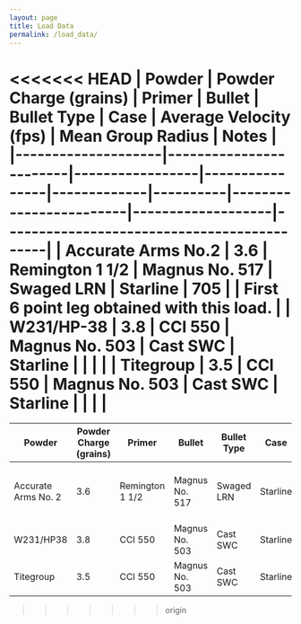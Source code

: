 ```yaml
---
layout: page
title: Load Data
permalink: /load_data/
---
```


<<<<<<< HEAD
| Powder             | Powder Charge (grains) | Primer          | Bullet         | Bullet Type | Case     | Average Velocity (fps) | Mean Group Radius | Notes                                      |
|--------------------|------------------------|-----------------|----------------|-------------|----------|------------------------|-------------------|--------------------------------------------|
| Accurate Arms No.2 | 3.6                    | Remington 1 1/2 | Magnus No. 517 | Swaged LRN  | Starline |           705          |                   | First 6 point leg obtained with this load. |
| W231/HP-38         | 3.8                    | CCI 550         | Magnus No. 503 | Cast SWC    | Starline |                        |                   |                                            |
| Titegroup          | 3.5                    | CCI 550         | Magnus No. 503 | Cast SWC    | Starline |                        |                   |                                            |
=======
| Powder              | Powder Charge (grains) | Primer          | Bullet         | Bullet Type | Case     | Average Velocity (FPS) | Mean Group Radius | Notes                                      |
|---------------------|------------------------|-----------------|----------------|-------------|----------|------------------------|-------------------|--------------------------------------------|
| Accurate Arms No. 2 | 3.6                    | Remington 1 1/2 | Magnus No. 517 | Swaged LRN  | Starline |          705           |                   | First 6 point leg obtained with this load. |
| W231/HP38           | 3.8                    | CCI 550         | Magnus No. 503 | Cast SWC    | Starline |                        |                   |                                            |
| Titegroup           | 3.5                    | CCI 550         | Magnus No. 503 | Cast SWC    | Starline |                        |                   |                                            |       
>>>>>>> origin
